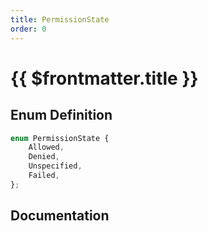 ```yaml
---
title: PermissionState
order: 0
---
```


# {{ $frontmatter.title }}

<!--@include: ./permissionState_partial_header.md-->

## Enum Definition

```ts
enum PermissionState {
    Allowed,
    Denied,
    Unspecified,
    Failed,
};
```

## Documentation

<!--@include: ./permissionState_partial_footer.md-->
